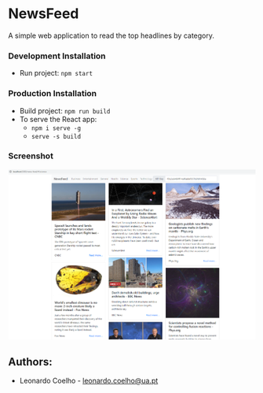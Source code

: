 # NewsFeed
A simple web application to read the top headlines by category.

### Development Installation
- Run project: ```npm start```

### Production Installation
- Build project: ```npm run build```
- To serve the React app:
    - ```npm i serve -g```
    - ```serve -s build```

### Screenshot
![NewsFeed](https://github.com/hv-leo/news-feed/blob/master/docs/NewsFeed.png "NewsFeed science toplines.")

## Authors:
- Leonardo Coelho	- <leonardo.coelho@ua.pt>